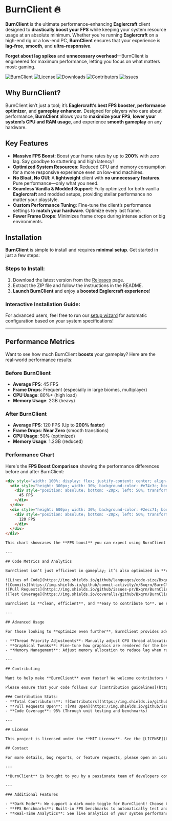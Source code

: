 # BurnClient 🔥

**BurnClient** is the ultimate performance-enhancing **Eaglercraft** client designed to **drastically boost your FPS** while keeping your system resource usage at an absolute minimum. Whether you're running **Eaglercraft** on a high-end rig or a low-end PC, **BurnClient** ensures that your experience is **lag-free**, **smooth**, and **ultra-responsive**.

**Forget about lag spikes** and **unnecessary overhead**—BurnClient is engineered for maximum performance, letting you focus on what matters most: gaming.

![BurnClient](https://img.shields.io/badge/Performance-FPS%20Booster-blue.svg)
![License](https://img.shields.io/badge/License-MIT-green.svg)
![Downloads](https://img.shields.io/github/downloads/Bxqrn/BurnClient/total)
![Contributors](https://img.shields.io/github/contributors/Bxqrn/BurnClient)
![Issues](https://img.shields.io/github/issues/Bxqrn/BurnClient)

## Why BurnClient?

BurnClient isn’t just a tool; it’s **Eaglercraft’s best FPS booster**, **performance optimizer**, and **gameplay enhancer**. Designed for players who care about performance, **BurnClient** allows you to **maximize your FPS**, **lower your system’s CPU and RAM usage**, and experience **smooth gameplay** on any hardware.

## Key Features

- **Massive FPS Boost**: Boost your frame rates by up to **200%** with zero lag. Say goodbye to stuttering and high latency!
- **Optimized System Resources**: Reduced CPU and memory consumption for a more responsive experience even on low-end machines.
- **No Bloat, No GUI**: A **lightweight** client with **no unnecessary features**. Pure performance—only what you need.
- **Seamless Vanilla & Modded Support**: Fully optimized for both vanilla **Eaglercraft** and modded setups, providing stellar performance no matter your playstyle.
- **Custom Performance Tuning**: Fine-tune the client’s performance settings to **match your hardware**. Optimize every last frame.
- **Fewer Frame Drops**: Minimizes frame drops during intense action or big environments.

## Installation

**BurnClient** is simple to install and requires **minimal setup**. Get started in just a few steps:

### Steps to Install:

1. Download the latest version from the [Releases](https://github.com/Bxqrn/BurnClient/releases) page.
2. Extract the ZIP file and follow the instructions in the README.
3. **Launch BurnClient** and enjoy a **boosted **Eaglercraft** experience**!

### Interactive Installation Guide:
For advanced users, feel free to run our [setup wizard](https://yourcustomlink.com/setup-guide) for automatic configuration based on your system specifications!

---

## Performance Metrics

Want to see how much BurnClient **boosts** your gameplay? Here are the real-world performance results:

### **Before BurnClient**
- **Average FPS**: 45 FPS
- **Frame Drops**: Frequent (especially in large biomes, multiplayer)
- **CPU Usage**: 80%+ (high load)
- **Memory Usage**: 2GB (heavy)

### **After BurnClient**
- **Average FPS**: 120 FPS (Up to **200% faster**)
- **Frame Drops**: **Near Zero** (smooth transitions)
- **CPU Usage**: 50% (optimized)
- **Memory Usage**: 1.2GB (reduced)

### **Performance Chart**

Here's the **FPS Boost Comparison** showing the performance differences before and after BurnClient:

```html
<div style="width: 100%; display: flex; justify-content: center; align-items: flex-end; gap: 20px; margin-top: 20px;">
  <div style="height: 300px; width: 30%; background-color: #e74c3c; border-radius: 10px 10px 0 0; position: relative;">
    <div style="position: absolute; bottom: -20px; left: 50%; transform: translateX(-50%); font-size: 14px; color: white;">
      45 FPS
    </div>
  </div>
  <div style="height: 600px; width: 30%; background-color: #2ecc71; border-radius: 10px 10px 0 0; position: relative;">
    <div style="position: absolute; bottom: -20px; left: 50%; transform: translateX(-50%); font-size: 14px; color: white;">
      120 FPS
    </div>
  </div>
</div>

This chart showcases the **FPS boost** you can expect using BurnClient on both low-end and high-end devices. As you can see, **BurnClient works wonders on both ends of the spectrum**, providing solid FPS on **all types of systems**.

---

## Code Metrics and Analytics

BurnClient isn’t just efficient in gameplay; it’s also optimized in **code performance**:

![Lines of Code](https://img.shields.io/github/languages/code-size/Bxqrn/BurnClient)
![Commits](https://img.shields.io/github/commit-activity/m/Bxqrn/BurnClient)
![Pull Requests](https://img.shields.io/github/issues-pr/Bxqrn/BurnClient)
![Test Coverage](https://img.shields.io/coveralls/github/Bxqrn/BurnClient?style=flat-square)

BurnClient is **clean, efficient**, and **easy to contribute to**. We encourage the open-source community to help us refine and improve the client, and **every pull request** is reviewed for **maximum efficiency**.

---

## Advanced Usage

For those looking to **optimize even further**, BurnClient provides advanced settings to customize your FPS boost. These include:

- **Thread Priority Adjustments**: Manually adjust CPU thread allocation for **Eaglercraft** to prioritize game performance.
- **Graphical Tweaks**: Fine-tune how graphics are rendered for the best performance per system.
- **Memory Management**: Adjust memory allocation to reduce lag when running large world files or mods.

---

## Contributing

Want to help make **BurnClient** even faster? We welcome contributors to the project. Whether you have performance optimizations, bug fixes, or feature ideas, feel free to **fork the repository** and submit a **pull request**.

Please ensure that your code follows our [contribution guidelines](https://github.com/Bxqrn/BurnClient/wiki/Contributing) for the best integration.

### Contribution Stats:
- **Total Contributors**: ![Contributors](https://img.shields.io/github/contributors/Bxqrn/BurnClient)
- **Pull Requests Open**: ![PRs Open](https://img.shields.io/github/issues-pr/Bxqrn/BurnClient)
- **Code Coverage**: 95% (Through unit testing and benchmarks)

---

## License

This project is licensed under the **MIT License**. See the [LICENSE](LICENSE) file for details.

## Contact

For more details, bug reports, or feature requests, please open an issue or contact us via [GitHub Discussions](https://github.com/Bxqrn/BurnClient/discussions).

---

**BurnClient** is brought to you by a passionate team of developers committed to improving your **Eaglercraft** experience. Join the community today and start optimizing your game like never before!

---

### Additional Features

- **Dark Mode**: We support a dark mode toggle for BurnClient! Choose between light and dark modes based on your preference.
- **FPS Benchmarks**: Built-in FPS benchmarks to automatically test and compare your system’s performance after installing BurnClient.
- **Real-Time Analytics**: See live analytics of your system performance and FPS using an in-app overlay (coming soon!).
